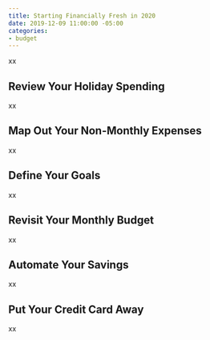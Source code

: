 ```yaml
---
title: Starting Financially Fresh in 2020
date: 2019-12-09 11:00:00 -05:00
categories:
- budget
---
```


xx

## Review Your Holiday Spending

xx

## Map Out Your Non-Monthly Expenses

xx

## Define Your Goals

xx

## Revisit Your Monthly Budget

xx

## Automate Your Savings

xx

## Put Your Credit Card Away

xx